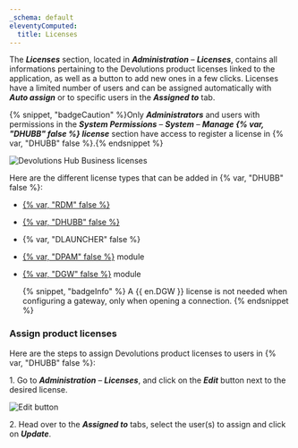 ```yaml
---
_schema: default
eleventyComputed:
  title: Licenses
---
```

The ***Licenses*** section, located in ***Administration*** – ***Licenses***, contains all informations pertaining to the Devolutions product licenses linked to the application, as well as a button to add new ones in a few clicks. Licenses have a limited number of users and can be assigned automatically with ***Auto assign*** or to specific users in the ***Assigned to*** tab.

{% snippet, "badgeCaution" %}Only ***Administrators*** and users with permissions in the ***System Permissions*** – ***System*** – ***Manage {% var, "DHUBB" false %} license*** section have access to register a license in {% var, "DHUBB" false %}.{% endsnippet %}

![Devolutions Hub Business licenses](https://cdnweb.devolutions.net/docs/HUBB4011_2024_2.png "Devolutions Hub Business licenses")

Here are the different license types that can be added in {% var, "DHUBB" false %}:

* [{% var, "RDM" false %}](https://docs.devolutions.net/rdm/overview/what-is-rdm/)
* [{% var, "DHUBB" false %}](https://docs.devolutions.net/hub/overview/what-is-hub/)
* {% var, "DLAUNCHER" false %}
* [{% var, "DPAM" false %}](https://docs.devolutions.net/pam/overview/what-is-pam/) module
* [{% var, "DGW" false %}](https://docs.devolutions.net/dgw/overview/what-is-dgw/) module

  {% snippet, "badgeInfo" %}
        A {{ en.DGW }} license is not needed when configuring a gateway, only when opening a connection.
        {% endsnippet %}

### Assign product licenses

Here are the steps to assign Devolutions product licenses to users in {% var, "DHUBB" false %}:

1\. Go to ***Administration*** – ***Licenses***, and click on the ***Edit*** button next to the desired license.

![Edit button](https://cdnweb.devolutions.net/docs/HUBB4014_2024_2.png "Edit button")

2\. Head over to the ***Assigned to*** tabs, select the user(s) to assign and click on ***Update***.

&nbsp;

&nbsp;